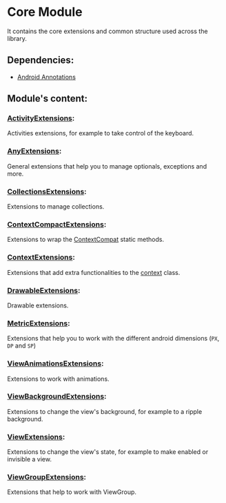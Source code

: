 # Core Module
It contains the core extensions and common structure used across the library.

## Dependencies:
- [Android Annotations](https://developer.android.com/jetpack/androidx/releases/annotation)

## Module's content:

### [ActivityExtensions](./src/main/java/com/xmartlabs/swissknife/core/extensions/ActivityExtensions.kt):
Activities extensions, for example to take control of the keyboard.
### [AnyExtensions](./src/main/java/com/xmartlabs/swissknife/core/extensions/AnyExtensions.kt):
General extensions that help you to manage optionals, exceptions and more.
### [CollectionsExtensions](./src/main/java/com/xmartlabs/swissknife/core/extensions/CollectionsExtensions.kt):
Extensions to manage collections.
### [ContextCompactExtensions](./src/main/java/com/xmartlabs/swissknife/core/extensions/ContextCompactExtensions.kt):
Extensions to wrap the [ContextCompat](https://developer.android.com/reference/androidx/core/content/ContextCompat) static methods.
### [ContextExtensions](./src/main/java/com/xmartlabs/swissknife/core/extensions/ContextExtensions.kt):
Extensions that add extra functionalities to the [context](https://developer.android.com/reference/android/content/Context) class.
### [DrawableExtensions](./src/main/java/com/xmartlabs/swissknife/core/extensions/DrawableExtensions.kt):
Drawable extensions.
### [MetricExtensions](./src/main/java/com/xmartlabs/swissknife/core/extensions/MetricExtensions.kt):
Extensions that help you to work with the different android dimensions (`PX`, `DP` and `SP`)
### [ViewAnimationsExtensions](./src/main/java/com/xmartlabs/swissknife/core/extensions/ViewAnimationsExtensions.kt):
Extensions to work with animations.
### [ViewBackgroundExtensions](./src/main/java/com/xmartlabs/swissknife/core/extensions/ViewBackgroundExtensions.kt):
Extensions to change the view's background, for example to a ripple background.
### [ViewExtensions](./src/main/java/com/xmartlabs/swissknife/core/extensions/ViewExtensions.kt):
Extensions to change the view's state, for example to make enabled or invisible a view.
### [ViewGroupExtensions](src/main/java/com/xmartlabs/swissknife/core/extensions/ViewGroupExtensions.kt):
Extensions that help to work with ViewGroup.

